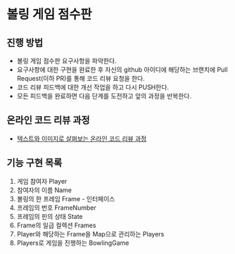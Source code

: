 # 볼링 게임 점수판
## 진행 방법
* 볼링 게임 점수판 요구사항을 파악한다.
* 요구사항에 대한 구현을 완료한 후 자신의 github 아이디에 해당하는 브랜치에 Pull Request(이하 PR)를 통해 코드 리뷰 요청을 한다.
* 코드 리뷰 피드백에 대한 개선 작업을 하고 다시 PUSH한다.
* 모든 피드백을 완료하면 다음 단계를 도전하고 앞의 과정을 반복한다.

## 온라인 코드 리뷰 과정
* [텍스트와 이미지로 살펴보는 온라인 코드 리뷰 과정](https://github.com/next-step/nextstep-docs/tree/master/codereview)


## 기능 구현 목록
1. 게임 참여자 Player
2. 참여자의 이름 Name
3. 볼링의 한 프레임 Frame - 인터페이스
4. 프레임의 번호 FrameNumber
5. 프레임의 핀의 상태 State
6. Frame의 일급 컬렉션 Frames
7. Player와 해당하는 Frame을 Map으로 관리하는 Players
8. Players로 게임을 진행하는 BowlingGame